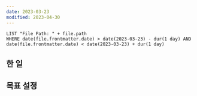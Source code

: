 ```yaml
---
date: 2023-03-23
modified: 2023-04-30
---
```


```dataview
LIST "File Path: " + file.path
WHERE date(file.frontmatter.date) > date(2023-03-23) - dur(1 day) AND date(file.frontmatter.date) < date(2023-03-23) + dur(1 day)
```

## 한 일

## 목표 설정
